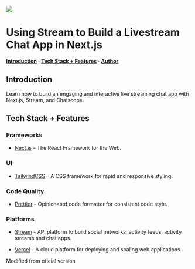 ![](https://stream-blog-v2.imgix.net/blog/wp-content/uploads/e0d14cf5dea9d93429e0f23390997e6c/Blog-BuildnextjsChat-2000x840px-scaled.jpg?auto=compress%2Cformat&amp;amp;fit=scale&amp;amp;h=126&amp;amp;ixlib=php-3.3.0&amp;amp;w=300&amp;amp;wpsize=medium)

# Using Stream to Build a Livestream Chat App in Next.js

<p>
  <a href="#introduction"><strong>Introduction</strong></a> ·
  <a href="#tech-stack--features"><strong>Tech Stack + Features</strong></a> ·
  <a href="#author"><strong>Author</strong></a>
</p>

## Introduction

Learn how to build an engaging and interactive live streaming chat app with Next.js, Stream, and Chatscope.

## Tech Stack + Features

### Frameworks

- [Next.js](https://nextjs.org) – The React Framework for the Web.

### UI

- [TailwindCSS](https://tailwindcss.com) – A CSS framework for rapid and responsive styling.

### Code Quality

- [Prettier](https://prettier.io/) – Opinionated code formatter for consistent code style.

### Platforms

- [Stream](https://getstream.io) - API platform to build social networks, activity feeds, activity streams and chat apps.

- [Vercel](https://vercel.com) - A cloud platform for deploying and scaling web applications.

Modified from oficial version
